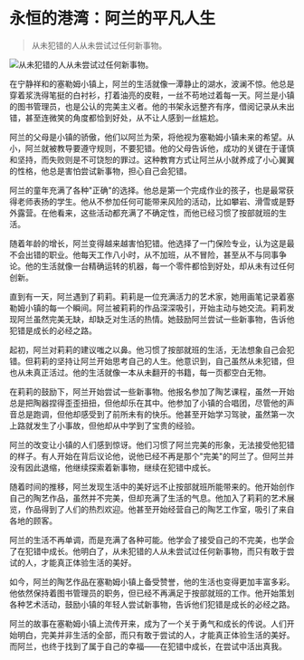 # 永恒的港湾：阿兰的平凡人生

> 从未犯错的人从未尝试过任何新事物。

![从未犯错的人从未尝试过任何新事物。](/images/a158add6b36b4cb5bc48e396c2336694.jpg)


在宁静祥和的塞勒姆小镇上，阿兰的生活就像一潭静止的湖水，波澜不惊。他总是穿着浆洗得笔挺的白衬衫，打着油亮的皮鞋，一丝不苟地过着每一天。阿兰是小镇的图书管理员，也是公认的完美主义者。他的书架永远整齐有序，借阅记录从未出错，甚至连微笑的角度都恰到好处，从不让人感到一丝尴尬。

阿兰的父母是小镇的骄傲，他们以阿兰为荣，将他视为塞勒姆小镇未来的希望。从小，阿兰就被教导要遵守规则，不要犯错。他的父母告诉他，成功的关键在于谨慎和坚持，而失败则是不可饶恕的罪过。这种教育方式让阿兰从小就养成了小心翼翼的性格，他总是害怕尝试新事物，担心自己会犯错。

阿兰的童年充满了各种"正确"的选择。他总是第一个完成作业的孩子，也是最常获得老师表扬的学生。他从不参加任何可能带来风险的活动，比如攀岩、滑雪或是野外露营。在他看来，这些活动都充满了不确定性，而他已经习惯了按部就班的生活。

随着年龄的增长，阿兰变得越来越害怕犯错。他选择了一门保险专业，认为这是最不会出错的职业。他每天工作八小时，从不加班，从不冒险，甚至从不与同事争论。他的生活就像一台精确运转的机器，每一个零件都恰到好处，却从未有过任何创新。

直到有一天，阿兰遇到了莉莉。莉莉是一位充满活力的艺术家，她用画笔记录着塞勒姆小镇的每一个瞬间。阿兰被莉莉的作品深深吸引，开始主动与她交流。莉莉发现阿兰虽然完美无缺，却缺乏对生活的热情。她鼓励阿兰尝试一些新事物，告诉他犯错是成长的必经之路。

起初，阿兰对莉莉的建议嗤之以鼻。他习惯了按部就班的生活，无法想象自己会犯错。但莉莉的坚持让阿兰开始思考自己的人生。他意识到，自己虽然从未犯错，但也从未真正活过。他的生活就像一本从未翻开的书籍，每一页都空白无物。

在莉莉的鼓励下，阿兰开始尝试一些新事物。他报名参加了陶艺课程，虽然一开始总是把陶器捏得歪歪扭扭，但他却乐在其中。他参加了小镇的合唱团，尽管他的声音总是跑调，但他却感受到了前所未有的快乐。他甚至开始学习驾驶，虽然第一次上路就发生了小事故，但他却从中学到了宝贵的经验。

阿兰的改变让小镇的人们感到惊讶。他们习惯了阿兰完美的形象，无法接受他犯错的样子。有人开始在背后议论他，说他已经不再是那个"完美"的阿兰了。但阿兰并没有因此退缩，他继续探索着新事物，继续在犯错中成长。

随着时间的推移，阿兰发现生活中的美好远不止按部就班所能带来的。他开始创作自己的陶艺作品，虽然并不完美，但却充满了生活的气息。他加入了莉莉的艺术展览，作品得到了人们的热烈欢迎。他甚至开始经营自己的陶艺工作室，吸引了来自各地的顾客。

阿兰的生活不再单调，而是充满了各种可能。他学会了接受自己的不完美，也学会了在犯错中成长。他明白了，从未犯错的人从未尝试过任何新事物，而只有敢于尝试的人，才能真正体验生活的美好。

如今，阿兰的陶艺作品在塞勒姆小镇上备受赞誉，他的生活也变得更加丰富多彩。他依然保持着图书管理员的职务，但已经不再满足于按部就班的工作。他开始策划各种艺术活动，鼓励小镇的年轻人尝试新事物，告诉他们犯错是成长的必经之路。

阿兰的故事在塞勒姆小镇上流传开来，成为了一个关于勇气和成长的传说。人们开始明白，完美并非生活的全部，而只有敢于尝试的人，才能真正体验生活的美好。而阿兰，也终于找到了属于自己的幸福——在犯错中成长，在尝试中活出真我。